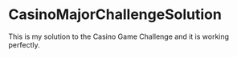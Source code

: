 # CasinoMajorChallengeSolution
This is my solution to the Casino Game Challenge and it is working perfectly.
